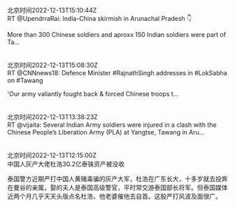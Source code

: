 北京时间2022-12-13T15:10:44Z<br>RT @UpendrraRai: India-China skirmish in Arunachal Pradesh 👇

More than 300 Chinese soldiers and aproxx 150 Indian soldiers were part of Ta…<br><br><br>北京时间2022-12-13T15:08:30Z<br>RT @CNNnews18: Defence Minister #RajnathSingh addresses in #LokSabha on #Tawang 

'Our army valiantly fought back &amp; forced Chinese troops t…<br><br><br>北京时间2022-12-13T13:38:23Z<br>RT @vijaita: Several Indian Army soldiers were injured in a clash with the Chinese People’s Liberation Army (PLA) at Yangtse, Tawang in Aru…<br><br><br>北京时间2022-12-13T12:15:00Z<br>中国人灰产大佬杜浩30.2亿泰铢资产被没收

泰国警方近期严打中国人黄赌毒骗的灰产大军，杜浩在广东长大，十多岁就去投奔在曼谷的亲属，娶的夫人是泰国高级警官，平时常交游泰国部长将军。但泰国媒体近两个月几乎天天头版点名杜浩，他老婆催他去自首。这股严打风波及面很广。<br><br><br>